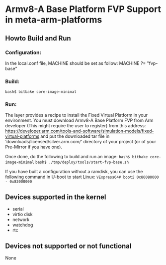 # Armv8-A Base Platform FVP Support in meta-arm-platforms

## Howto Build and Run

### Configuration:
In the local.conf file, MACHINE should be set as follow:
MACHINE ?= "fvp-base"

### Build:
```bash$ bitbake core-image-minimal```

### Run:
The layer provides a recipe to install the Fixed Virtual Platform in your
environment. You must download Armv8-A Base Platform FVP from Arm developer
(This might require the user to register) from this address:
https://developer.arm.com/tools-and-software/simulation-models/fixed-virtual-platforms
and put the downloaded tar file in 'downloads/licensed/silver.arm.com/'
directory of your project (or of your Pre-Mirror if you have one).

Once done, do the following to build and run an image:
```bash$ bitbake core-image-minimal```
```bash$ ./tmp/deploy/tools/start-fvp-base.sh```

If you have built a configuration without a ramdisk, you can use the following
command in U-boot to start Linux:
```VExpress64# booti 0x80080000 - 0x83000000```

## Devices supported in the kernel
- serial
- virtio disk
- network
- watchdog
- rtc

## Devices not supported or not functional
None
